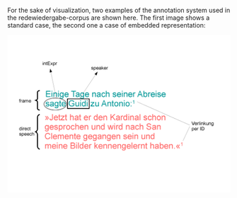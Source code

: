 For the sake of visualization, two examples of the annotation system used in the redewiedergabe-corpus are shown here. The first image shows a standard case, the second one a case of embedded representation:

![example1](/resources/docs/img/example_easy.png)
